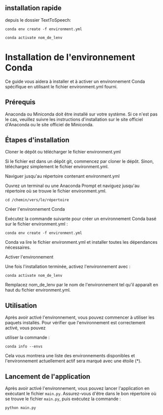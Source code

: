 ## installation rapide

depuis le dossier TextToSpeech:

```conda env create -f environment.yml```

```conda activate nom_de_lenv```

# Installation de l'environnement Conda

Ce guide vous aidera à installer et à activer un environnement Conda spécifique en utilisant le fichier environment.yml fourni.

## Prérequis

Anaconda ou Miniconda doit être installé sur votre système. Si ce n'est pas le cas, veuillez suivre les instructions d'installation sur le site officiel d'Anaconda ou le site officiel de Miniconda.


## Étapes d'installation

Cloner le dépôt ou télécharger le fichier environment.yml

Si le fichier est dans un dépôt git, commencez par cloner le dépôt. Sinon, téléchargez simplement le fichier environment.yml.

Naviguer jusqu'au répertoire contenant environment.yml

Ouvrez un terminal ou une Anaconda Prompt et naviguez jusqu'au répertoire où se trouve le fichier environment.yml.

```cd /chemin/vers/le/répertoire```

Créer l'environnement Conda

Exécutez la commande suivante pour créer un environnement Conda basé sur le fichier environment.yml :


```conda env create -f environment.yml```

Conda va lire le fichier environment.yml et installer toutes les dépendances nécessaires.

Activer l'environnement

Une fois l'installation terminée, activez l'environnement avec :

```conda activate nom_de_lenv```

Remplacez nom_de_lenv par le nom de l'environnement tel qu'il apparaît en haut du fichier environment.yml.

## Utilisation

Après avoir activé l'environnement, vous pouvez commencer à utiliser les paquets installés. Pour vérifier que l'environnement est correctement activé, vous pouvez 

utiliser la commande :

```conda info --envs```

Cela vous montrera une liste des environnements disponibles et l'environnement actuellement actif sera marqué avec une étoile (*).


## Lancement de l'application

Après avoir activé l'environnement, vous pouvez lancer l'application en exécutant le fichier `main.py`. Assurez-vous d'être dans le bon répertoire où se trouve le fichier `main.py`, puis exécutez la commande :

```bash
python main.py